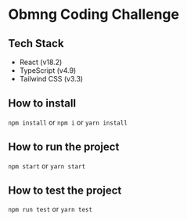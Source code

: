 # Obmng Coding Challenge

## Tech Stack

- React (v18.2)
- TypeScript (v4.9)
- Tailwind CSS (v3.3)

## How to install

`npm install` or `npm i` or `yarn install`

## How to run the project

`npm start` or `yarn start`

## How to test the project

`npm run test` or `yarn test`
